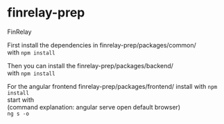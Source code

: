 # finrelay-prep
FinRelay

First install the dependencies in finrelay-prep/packages/common/
<br/>
with `npm install`

Then you can install the finrelay-prep/packages/backend/
<br/>
with `npm install`

For the angular frontend finrelay-prep/packages/frontend/
install with `npm install`
<br/>
start with
<br/>
(command explanation: angular serve open default browser)
<br/>
`ng s -o`
